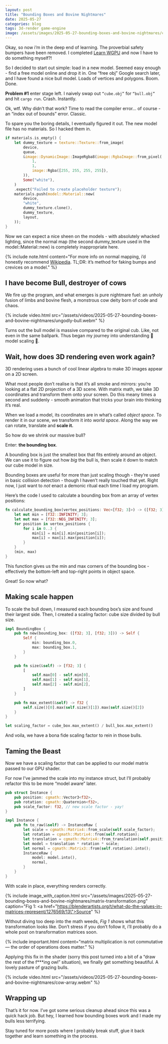 ```yaml
---
layout: post
title: "Bounding Boxes and Bovine Nightmares"
date: 2025-05-27
categories: blog
tags: 3d-render game-engine
image: /assets/images/2025-05-27-bounding-boxes-and-bovine-nightmares/cover-photo.png
---
```


Okay, so now i’m in the deep end of learning. The proverbial safety bumpers have
been removed. I completed [Learn WGPU][learn-wgpu] and now I have to do
something myself?!

So I decided to start out simple: load in a new model. Seemed easy enough - find
a free model online and drop it in. One “free obj” Google search later, and I
have found a nice bull model. Loads of vertices and polygons. Boom. Done.

**Problem #1** enter stage left. I naively swap out `“cube.obj”` for
`“bull.obj”` and hit `cargo run`. Crash. Instantly.

Ok, wtf. Why didn’t that work? Time to read the compiler error… of course - an
“index out of bounds” error. Classic.

To spare you the boring details, I eventually figured it out. The new model file
has no materials. So I hacked them in.

```rust
if materials.is_empty() {
    let dummy_texture = texture::Texture::from_image(
        device,
        queue,
        &image::DynamicImage::ImageRgba8(image::RgbaImage::from_pixel(
            1,
            1,
            image::Rgba([255, 255, 255, 255]),
        )),
        Some("white"),
    )
    .expect("Failed to create placeholder texture");
    materials.push(model::Material::new(
        device,
        "white",
        dummy_texture.clone(),
        dummy_texture,
        layout,
    ));
}
```

Now we can expect a nice sheen on the models - with absolutely whacked lighting,
since the normal map (the second dummy_texture used in the model::Material::new)
is completely inappropriate here.

{% include note.html content="For more info on normal mapping, i’d honestly
recommend [Wikipedia][wikipedia-normal-map]. TL;DR: it’s method for faking bumps and crevices on a
model." %}

[learn-wgpu]: https://sotrh.github.io/learn-wgpu/
[wikipedia-normal-map]: https://en.wikipedia.org/wiki/Normal_mapping

## I have become Bull, destroyer of cows

We fire up the program, and what emerges is pure nightmare fuel: an unholy
fusion of limbs and bovine flesh, a monstrous cow deity born of code and chaos.

{% include video.html src="/assets/videos/2025-05-27-bounding-boxes-and-bovine-nightmares/ungodly-bull.webm" %}

Turns out the bull model is massive compared to the original cub. Like, not even
in the same ballpark. Thus began my journey into understanding 🌈 model scaling
🌈.

## Wait, how does 3D rendering even work again?

3D rendering uses a bunch of cool linear algebra to make 3D images appear on a
2D screen.

What most people don’t realise is that it’s all smoke and mirrors: you’re
looking at a flat 2D projection of a 3D scene. With matrix math, we take 3D
coordinates and transform them onto your screen. Do this meany times a second
and suddenly - smooth animation that tricks your brain into thinking it’s real.

When we load a model, its coordinates are in what’s called _object space_. To
render it in our scene, we transform it into _world space_. Along the way we can
rotate, translate and **scale it.**

So how do we shrink our massive bull?

Enter: **the bounding box**.

A bounding box is just the smallest box that fits entirely around an object. We
can use it to figure out how _big_ the bull is, then scale it down to match our
cube model in size.

Bounding boxes are useful for more than just scaling though - they’re used in
basic collision detection - though I haven’t really touched that yet. Right now,
I just want to _not_ enact a demonic ritual each time I load my program.

Here’s the code I used to calculate a bounding box from an array of vertex
positions:

```rust
fn calculate_bounding_box(vertex_positions: Vec<[f32; 3]>) -> ([f32; 3], [f32; 3]) {
    let mut min = [f32::INFINITY; 3];
    let mut max = [f32::NEG_INFINITY; 3];
    for position in vertex_positions {
        for i in 0..3 {
            min[i] = min[i].min(position[i]);
            max[i] = max[i].max(position[i]);
        }
    }
    (min, max)
}
```

This function gives us the min and max corners of the bounding box - effectively
the bottom-left and top-right points in object space.

Great! So now what?

## Making scale happen

To scale the bull down, I measured each bounding box’s size and found their
largest side. Then, I created a scaling factor: cube size divided by bull size.

```rust
impl BoundingBox {
    pub fn new(bounding_box: ([f32; 3], [f32; 3])) -> Self {
        Self {
            min: bounding_box.0,
            max: bounding_box.1,
        }
    }

    pub fn size(&self) -> [f32; 3] {
        [
            self.max[0] - self.min[0],
            self.max[1] - self.min[1],
            self.max[2] - self.min[2],
        ]
    }

    pub fn max_extent(&self) -> f32 {
        self.size()[0].max(self.size()[1]).max(self.size()[2])
    }
}

let scaling_factor = cube_box.max_extent() / bull_box.max_extent()
```

And voila, we have a bona fide scaling factor to rein in those bulls.

## Taming the Beast

Now we have a scaling factor that can be applied to our model matrix passed to
our GPU shader.

For now I’ve jammed the scale into my instance struct, but I’ll probably
refactor this to be more “model aware” later.

```rust
pub struct Instance {
    pub position: cgmath::Vector3<f32>,
    pub rotation: cgmath::Quaternion<f32>,
    pub scale_factor: f32, // new scale factor - yay!
}

impl Instance {
    pub fn to_raw(&self) -> InstanceRaw {
        let scale = cgmath::Matrix4::from_scale(self.scale_factor);
        let rotation = cgmath::Matrix4::from(self.rotation);
        let translation = cgmath::Matrix4::from_translation(self.position);
        let model = translation * rotation * scale;
        let normal = cgmath::Matrix3::from(self.rotation).into();
        InstanceRaw {
            model: model.into(),
            normal,
        }
    }
}
```

With scale in place, everything renders correctly.

{% include image_with_caption.html src="/assets/images/2025-05-27-bounding-boxes-and-bovine-nightmares/matrix-transformation.png" caption="Fig 1: <a href=\"https://blenderartists.org/t/what-do-the-values-in-matrices-represent/1276569/13\">Source</a>" %}

Without diving too deep into the math weeds, _Fig 1_ shows what this
transformation looks like. Don’t stress if you don’t follow it, i’ll probably do
a whole post on transformation matrices soon.

{% include important.html content="matrix multiplication is not commutative — the order of operations does matter." %}

Applying this fix in the shader (sorry this post turned into a bit of a “draw
the rest of the f\*\*\*ing owl” situation), we finally get something beautiful.
A lovely pasture of grazing bulls.

{% include video.html src="/assets/videos/2025-05-27-bounding-boxes-and-bovine-nightmares/cow-array.webm" %}

## Wrapping up

That’s it for now. I’ve got some serious cleanup ahead since this was a quick
hack job. But hey, I learned how bounding boxes work and I made my bulls less
terrifying.

Stay tuned for more posts where I probably break stuff, glue it back together
and learn something in the process.
